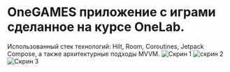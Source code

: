 # OneGAMES приложение с играми сделанное на курсе OneLab.
Использованный стек технологий: Hilt, Room, Coroutines, Jetpack Compose, а также архитектурные подходы MVVM.
![Скрин 1](https://github.com/user-attachments/assets/6db339c1-a371-42aa-8450-c6829d2ec8ee)
![скрин 2](https://github.com/user-attachments/assets/c635a0ed-a5f3-47c9-856a-e1b0210e7597)
![Скрин 3](https://github.com/user-attachments/assets/32704245-181a-4e96-933f-09c16fb0b1c4)

